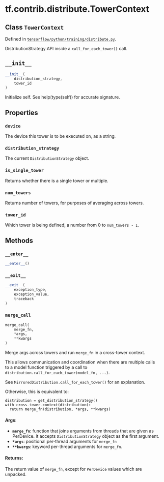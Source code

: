 <div itemscope itemtype="http://developers.google.com/ReferenceObject">
<meta itemprop="name" content="tf.contrib.distribute.TowerContext" />
<meta itemprop="path" content="Stable" />
<meta itemprop="property" content="device"/>
<meta itemprop="property" content="distribution_strategy"/>
<meta itemprop="property" content="is_single_tower"/>
<meta itemprop="property" content="num_towers"/>
<meta itemprop="property" content="tower_id"/>
<meta itemprop="property" content="__enter__"/>
<meta itemprop="property" content="__exit__"/>
<meta itemprop="property" content="__init__"/>
<meta itemprop="property" content="merge_call"/>
</div>

# tf.contrib.distribute.TowerContext

## Class `TowerContext`





Defined in [`tensorflow/python/training/distribute.py`](/code/stable/tensorflow/python/training/distribute.py).

DistributionStrategy API inside a `call_for_each_tower()` call.

<h2 id="__init__"><code>__init__</code></h2>

``` python
__init__(
    distribution_strategy,
    tower_id
)
```

Initialize self.  See help(type(self)) for accurate signature.



## Properties

<h3 id="device"><code>device</code></h3>

The device this tower is to be executed on, as a string.

<h3 id="distribution_strategy"><code>distribution_strategy</code></h3>

The current `DistributionStrategy` object.

<h3 id="is_single_tower"><code>is_single_tower</code></h3>

Returns whether there is a single tower or multiple.

<h3 id="num_towers"><code>num_towers</code></h3>

Returns number of towers, for purposes of averaging across towers.

<h3 id="tower_id"><code>tower_id</code></h3>

Which tower is being defined, a number from 0 to `num_towers - 1`.



## Methods

<h3 id="__enter__"><code>__enter__</code></h3>

``` python
__enter__()
```



<h3 id="__exit__"><code>__exit__</code></h3>

``` python
__exit__(
    exception_type,
    exception_value,
    traceback
)
```



<h3 id="merge_call"><code>merge_call</code></h3>

``` python
merge_call(
    merge_fn,
    *args,
    **kwargs
)
```

Merge args across towers and run `merge_fn` in a cross-tower context.

This allows communication and coordination when there are multiple calls
to a model function triggered by a call to
`distribution.call_for_each_tower(model_fn, ...)`.

See `MirroredDistribution.call_for_each_tower()` for an explanation.

Otherwise, this is equivalent to:

```
distribution = get_distribution_strategy()
with cross-tower-context(distribution):
  return merge_fn(distribution, *args, **kwargs)
```

#### Args:

* <b>`merge_fn`</b>: function that joins arguments from threads that are given as
    PerDevice. It accepts `DistributionStrategy` object as the first
    argument.
* <b>`*args`</b>: positional per-thread arguments for `merge_fn`
* <b>`**kwargs`</b>: keyword per-thread arguments for `merge_fn`.


#### Returns:

The return value of `merge_fn`, except for `PerDevice` values which are
unpacked.



